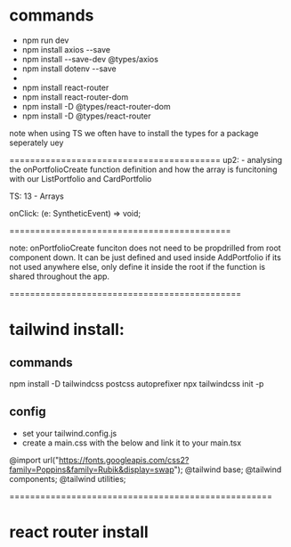 # commands

- npm run dev
- npm install axios --save
- npm install --save-dev @types/axios
- npm install dotenv --save
-
- npm install react-router
- npm install react-router-dom
- npm install -D @types/react-router-dom
- npm install -D @types/react-router

note when using TS we often have to install the types for a package seperately uey

=========================================
up2: - analysing the onPortfolioCreate function definition and how the array is funcitoning with our ListPortfolio and CardPortfolio

TS: 13 - Arrays

onClick: (e: SyntheticEvent) => void;

===========================================

note: onPortfolioCreate funciton does not need to be propdrilled from root component down. It can be just defined and used inside AddPortfolio if its not used anywhere else, only define it inside the root if the function is shared throughout the app.

=============================================

# tailwind install:

## commands

npm install -D tailwindcss postcss autoprefixer
npx tailwindcss init -p

## config

- set your tailwind.config.js
- create a main.css with the below and link it to your main.tsx

@import url("https://fonts.googleapis.com/css2?family=Poppins&family=Rubik&display=swap");
@tailwind base;
@tailwind components;
@tailwind utilities;

===================================================

# react router install
